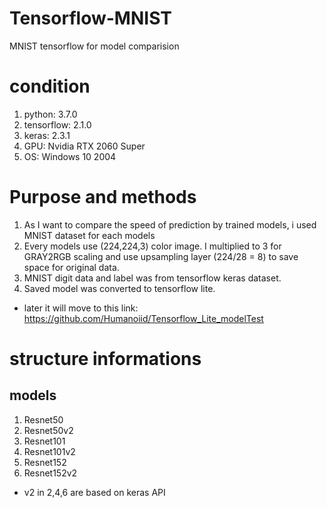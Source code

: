 # Tensorflow-MNIST
 MNIST tensorflow for model comparision

# condition
1. python: 3.7.0
2. tensorflow: 2.1.0
3. keras: 2.3.1
4. GPU: Nvidia RTX 2060 Super
5. OS: Windows 10 2004

# Purpose and methods
1. As I want to compare the speed of prediction by trained models, i used MNIST dataset for each models
2. Every models use (224,224,3) color image. I multiplied to 3 for GRAY2RGB scaling and use upsampling layer (224/28 = 8) to save space for original data.
3. MNIST digit data and label was from tensorflow keras dataset.
4. Saved model was converted to tensorflow lite.
  * later it will move to this link: https://github.com/Humanoiid/Tensorflow_Lite_modelTest


# structure informations

## models
1. Resnet50
2. Resnet50v2
3. Resnet101
4. Resnet101v2
5. Resnet152
6. Resnet152v2

* v2 in 2,4,6 are based on keras API